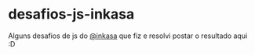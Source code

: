 # desafios-js-inkasa

Alguns desafios de js do [@inkasa](https://www.instagram.com/inkasadev/) que fiz e resolvi postar o resultado aqui :D
